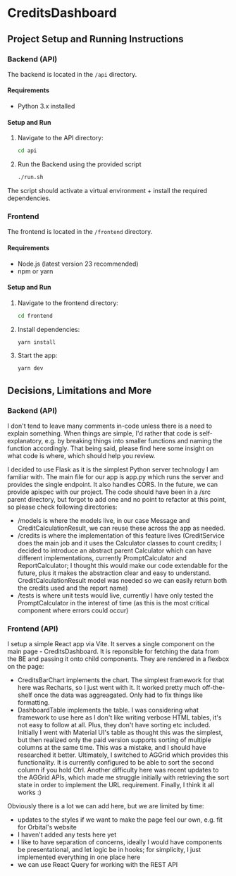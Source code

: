 # CreditsDashboard

## Project Setup and Running Instructions

### Backend (API)

The backend is located in the `/api` directory.

#### Requirements
- Python 3.x installed

#### Setup and Run

1. Navigate to the API directory:

   ```bash
   cd api

2. Run the Backend using the provided script

   ```bash
   ./run.sh

The script should activate a virtual environment + install the required dependencies.

### Frontend

The frontend is located in the `/frontend` directory.

#### Requirements
- Node.js (latest version 23 recommended)
- npm or yarn

#### Setup and Run

1. Navigate to the frontend directory:

   ```bash
   cd frontend

2. Install dependencies:

   ```bash
   yarn install

3. Start the app:

   ```bash
   yarn dev

## Decisions, Limitations and More

### Backend (API)

I don't tend to leave many comments in-code unless there is a need to explain something. When things are simple, I'd rather that code is self-explanatory, e.g. by breaking things into smaller functions and naming the function accordingly. That being said, please find here some insight on what code is where, which should help you review.

I decided to use Flask as it is the simplest Python server technology I am familiar with. The main file for our app is app.py which runs the server and provides the single endpoint. It also handles CORS. In the future, we can provide apispec with our project.
The code should have been in a /src parent directory, but forgot to add one and no point to refactor at this point, so please check following directories:
 - /models is where the models live, in our case Message and CreditCalculationResult, we can reuse these across the app as needed. 
 - /credits is where the implementation of this feature lives (CreditService does the main job and it uses the Calculator classes to count credits; I decided to introduce an abstract parent Calculator which can have different implementations, currently PromptCalculator and ReportCalculator; I thought this would make our code extendable for the future, plus it makes the abstraction clear and easy to understand. CreditCalculationResult model was needed so we can easily return both the credits used and the report name)
 - /tests is where unit tests would live, currently I have only tested the PromptCalculator in the interest of time (as this is the most critical component where errors could occur)

### Frontend (API)

I setup a simple React app via Vite. It serves a single component on the main page - CreditsDashboard. It is reponsible for fetching the data from the BE and passing it onto child components. They are rendered in a flexbox on the page:
- CreditsBarChart implements the chart. The simplest framework for that here was Recharts, so I just went with it. It worked pretty much off-the-shelf once the data was aggreagated. Only had to fix things like formatting.
- DashboardTable implements the table. I was considering what framework to use here as I don't like writing verbose HTML tables, it's not easy to follow at all. Plus, they don't have sorting etc included. Initially I went with Material UI's table as thought this was the simplest, but then realized only the paid version supports sorting of multiple columns at the same time. This was a mistake, and I should have researched it better. Ultimately, I switched to AGGrid which provides this functionality. It is currently configured to be able to sort the second column if you hold Ctrl. Another difficulty here was recent updates to the AGGrid APIs, which made me struggle initially with retrieving the sort state in order to implement the URL requirement. Finally, I think it all works :)

Obviously there is a lot we can add here, but we are limited by time:
- updates to the styles if we want to make the page feel our own, e.g. fit for Orbital's website
- I haven't added any tests here yet
- I like to have separation of concerns, ideally I would have components be presentational, and let logic be in hooks; for simplicity, I just implemented everything in one place here
- we can use React Query for working with the REST API


